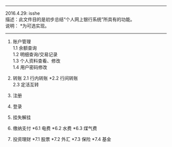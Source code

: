 ******************************************************************************************  
2016.4.29: isshe  
描述：此文件目的是初步总结“个人网上银行系统”所具有的功能。  
说明： *为可选实现。  
******************************************************************************************  

1. 账户管理  
  1.1 余额查询  
  1.2 明细查询/交易记录  
  1.3 个人资料查看、修改  
  1.4 用户密码修改

2. 转账
  2.1 行内转账
  *2.2 行间转账                
  2.3 定活互转
  
3. 注册

4. 登录

5. 挂失解挂

6. 缴纳支付
  *6.1 电费
  *6.2 水费
  *6.3 煤气费
  
7. 投资理财
  *7.1 股票
  *7.2 外汇
  *7.3 保险
  *7.4 基金
  
  
